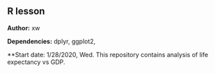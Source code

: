 
## R lesson
**Author:** xw

**Dependencies:** dplyr, ggplot2,

**Start date: 1/28/2020, Wed.
This repository contains analysis of life expectancy vs GDP.

